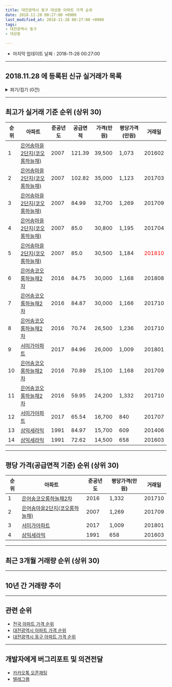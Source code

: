 ```yaml
---
title: 대전광역시 동구 대성동 아파트 가격 순위
date: 2018-11-28 00:27:00 +0900
last_modified_at: 2018-11-28 00:27:00 +0900
tags:
- 대전광역시 동구
- 대성동

---
```


* 마지막 업데이트 날짜 : 2018-11-28 00:27:00

---

## 2018.11.28 에 등록된 신규 실거래가 목록

<details>
<summary>펴기/접기 (0건)</summary>
<div markdown="1">

|아파트|준공년도|공급면적|가격(만원)|평당가격(만원)|거래일|
|---|---|---|---|---|---|
|없음||||||


</div>
</details>

---

## 최고가 실거래 기준 순위 (상위 30)


|순위|아파트|준공년도|공급면적|가격(만원)|평당가격(만원)|거래일|
|---|---|---|---|---|---|---|
|1|[은어송마을2단지(코오롱하늘채)](https://search.naver.com/search.naver?query=%EB%8C%80%EC%A0%84%EA%B4%91%EC%97%AD%EC%8B%9C+%EB%8F%99%EA%B5%AC+%EB%8C%80%EC%84%B1%EB%8F%99+%EC%9D%80%EC%96%B4%EC%86%A1%EB%A7%88%EC%9D%842%EB%8B%A8%EC%A7%80%28%EC%BD%94%EC%98%A4%EB%A1%B1%ED%95%98%EB%8A%98%EC%B1%84%29)|2007|121.39|39,500|1,073|201602|
|2|[은어송마을2단지(코오롱하늘채)](https://search.naver.com/search.naver?query=%EB%8C%80%EC%A0%84%EA%B4%91%EC%97%AD%EC%8B%9C+%EB%8F%99%EA%B5%AC+%EB%8C%80%EC%84%B1%EB%8F%99+%EC%9D%80%EC%96%B4%EC%86%A1%EB%A7%88%EC%9D%842%EB%8B%A8%EC%A7%80%28%EC%BD%94%EC%98%A4%EB%A1%B1%ED%95%98%EB%8A%98%EC%B1%84%29)|2007|102.82|35,000|1,123|201703|
|3|[은어송마을2단지(코오롱하늘채)](https://search.naver.com/search.naver?query=%EB%8C%80%EC%A0%84%EA%B4%91%EC%97%AD%EC%8B%9C+%EB%8F%99%EA%B5%AC+%EB%8C%80%EC%84%B1%EB%8F%99+%EC%9D%80%EC%96%B4%EC%86%A1%EB%A7%88%EC%9D%842%EB%8B%A8%EC%A7%80%28%EC%BD%94%EC%98%A4%EB%A1%B1%ED%95%98%EB%8A%98%EC%B1%84%29)|2007|84.99|32,700|1,269|201709|
|4|[은어송마을2단지(코오롱하늘채)](https://search.naver.com/search.naver?query=%EB%8C%80%EC%A0%84%EA%B4%91%EC%97%AD%EC%8B%9C+%EB%8F%99%EA%B5%AC+%EB%8C%80%EC%84%B1%EB%8F%99+%EC%9D%80%EC%96%B4%EC%86%A1%EB%A7%88%EC%9D%842%EB%8B%A8%EC%A7%80%28%EC%BD%94%EC%98%A4%EB%A1%B1%ED%95%98%EB%8A%98%EC%B1%84%29)|2007|85.0|30,800|1,195|201704|
|5|[은어송마을2단지(코오롱하늘채)](https://search.naver.com/search.naver?query=%EB%8C%80%EC%A0%84%EA%B4%91%EC%97%AD%EC%8B%9C+%EB%8F%99%EA%B5%AC+%EB%8C%80%EC%84%B1%EB%8F%99+%EC%9D%80%EC%96%B4%EC%86%A1%EB%A7%88%EC%9D%842%EB%8B%A8%EC%A7%80%28%EC%BD%94%EC%98%A4%EB%A1%B1%ED%95%98%EB%8A%98%EC%B1%84%29)|2007|85.0|30,500|1,184|<span style="color:red">201810</span>|
|6|[은어송코오롱하늘채2차](https://search.naver.com/search.naver?query=%EB%8C%80%EC%A0%84%EA%B4%91%EC%97%AD%EC%8B%9C+%EB%8F%99%EA%B5%AC+%EB%8C%80%EC%84%B1%EB%8F%99+%EC%9D%80%EC%96%B4%EC%86%A1%EC%BD%94%EC%98%A4%EB%A1%B1%ED%95%98%EB%8A%98%EC%B1%842%EC%B0%A8)|2016|84.75|30,000|1,168|201808|
|7|[은어송코오롱하늘채2차](https://search.naver.com/search.naver?query=%EB%8C%80%EC%A0%84%EA%B4%91%EC%97%AD%EC%8B%9C+%EB%8F%99%EA%B5%AC+%EB%8C%80%EC%84%B1%EB%8F%99+%EC%9D%80%EC%96%B4%EC%86%A1%EC%BD%94%EC%98%A4%EB%A1%B1%ED%95%98%EB%8A%98%EC%B1%842%EC%B0%A8)|2016|84.87|30,000|1,166|201710|
|8|[은어송코오롱하늘채2차](https://search.naver.com/search.naver?query=%EB%8C%80%EC%A0%84%EA%B4%91%EC%97%AD%EC%8B%9C+%EB%8F%99%EA%B5%AC+%EB%8C%80%EC%84%B1%EB%8F%99+%EC%9D%80%EC%96%B4%EC%86%A1%EC%BD%94%EC%98%A4%EB%A1%B1%ED%95%98%EB%8A%98%EC%B1%842%EC%B0%A8)|2016|70.74|26,500|1,236|201710|
|9|[서미가아파트](https://search.naver.com/search.naver?query=%EB%8C%80%EC%A0%84%EA%B4%91%EC%97%AD%EC%8B%9C+%EB%8F%99%EA%B5%AC+%EB%8C%80%EC%84%B1%EB%8F%99+%EC%84%9C%EB%AF%B8%EA%B0%80%EC%95%84%ED%8C%8C%ED%8A%B8)|2017|84.96|26,000|1,009|201801|
|10|[은어송코오롱하늘채2차](https://search.naver.com/search.naver?query=%EB%8C%80%EC%A0%84%EA%B4%91%EC%97%AD%EC%8B%9C+%EB%8F%99%EA%B5%AC+%EB%8C%80%EC%84%B1%EB%8F%99+%EC%9D%80%EC%96%B4%EC%86%A1%EC%BD%94%EC%98%A4%EB%A1%B1%ED%95%98%EB%8A%98%EC%B1%842%EC%B0%A8)|2016|70.89|25,100|1,168|201709|
|11|[은어송코오롱하늘채2차](https://search.naver.com/search.naver?query=%EB%8C%80%EC%A0%84%EA%B4%91%EC%97%AD%EC%8B%9C+%EB%8F%99%EA%B5%AC+%EB%8C%80%EC%84%B1%EB%8F%99+%EC%9D%80%EC%96%B4%EC%86%A1%EC%BD%94%EC%98%A4%EB%A1%B1%ED%95%98%EB%8A%98%EC%B1%842%EC%B0%A8)|2016|59.95|24,200|1,332|201710|
|12|[서미가아파트](https://search.naver.com/search.naver?query=%EB%8C%80%EC%A0%84%EA%B4%91%EC%97%AD%EC%8B%9C+%EB%8F%99%EA%B5%AC+%EB%8C%80%EC%84%B1%EB%8F%99+%EC%84%9C%EB%AF%B8%EA%B0%80%EC%95%84%ED%8C%8C%ED%8A%B8)|2017|65.54|16,700|840|201707|
|13|[삼익세라믹](https://search.naver.com/search.naver?query=%EB%8C%80%EC%A0%84%EA%B4%91%EC%97%AD%EC%8B%9C+%EB%8F%99%EA%B5%AC+%EB%8C%80%EC%84%B1%EB%8F%99+%EC%82%BC%EC%9D%B5%EC%84%B8%EB%9D%BC%EB%AF%B9)|1991|84.97|15,700|609|201406|
|14|[삼익세라믹](https://search.naver.com/search.naver?query=%EB%8C%80%EC%A0%84%EA%B4%91%EC%97%AD%EC%8B%9C+%EB%8F%99%EA%B5%AC+%EB%8C%80%EC%84%B1%EB%8F%99+%EC%82%BC%EC%9D%B5%EC%84%B8%EB%9D%BC%EB%AF%B9)|1991|72.62|14,500|658|201603|


---

## 평당 가격(공급면적 기준) 순위 (상위 30)


|순위|아파트|준공년도|평당가격(만원)|거래일|
|---|---|---|---|---|
|1|[은어송코오롱하늘채2차](https://search.naver.com/search.naver?query=%EB%8C%80%EC%A0%84%EA%B4%91%EC%97%AD%EC%8B%9C+%EB%8F%99%EA%B5%AC+%EB%8C%80%EC%84%B1%EB%8F%99+%EC%9D%80%EC%96%B4%EC%86%A1%EC%BD%94%EC%98%A4%EB%A1%B1%ED%95%98%EB%8A%98%EC%B1%842%EC%B0%A8)|2016|1,332|201710|
|2|[은어송마을2단지(코오롱하늘채)](https://search.naver.com/search.naver?query=%EB%8C%80%EC%A0%84%EA%B4%91%EC%97%AD%EC%8B%9C+%EB%8F%99%EA%B5%AC+%EB%8C%80%EC%84%B1%EB%8F%99+%EC%9D%80%EC%96%B4%EC%86%A1%EB%A7%88%EC%9D%842%EB%8B%A8%EC%A7%80%28%EC%BD%94%EC%98%A4%EB%A1%B1%ED%95%98%EB%8A%98%EC%B1%84%29)|2007|1,269|201709|
|3|[서미가아파트](https://search.naver.com/search.naver?query=%EB%8C%80%EC%A0%84%EA%B4%91%EC%97%AD%EC%8B%9C+%EB%8F%99%EA%B5%AC+%EB%8C%80%EC%84%B1%EB%8F%99+%EC%84%9C%EB%AF%B8%EA%B0%80%EC%95%84%ED%8C%8C%ED%8A%B8)|2017|1,009|201801|
|4|[삼익세라믹](https://search.naver.com/search.naver?query=%EB%8C%80%EC%A0%84%EA%B4%91%EC%97%AD%EC%8B%9C+%EB%8F%99%EA%B5%AC+%EB%8C%80%EC%84%B1%EB%8F%99+%EC%82%BC%EC%9D%B5%EC%84%B8%EB%9D%BC%EB%AF%B9)|1991|658|201603|


---

## 최근 3개월 거래량 순위 (상위 30)


<div style="width:100%;">
    <canvas id="deal_count_ranking" height="250"></canvas>
</div>


<script>
new Chart(document.getElementById("deal_count_ranking"), {
    type: 'horizontalBar',
    data: {
        labels: ['은어송마을2단지(코오롱하늘채)', '삼익세라믹', '은어송코오롱하늘채2차'],
        datasets: [{
            label: '실거래 수',
            data: [14, 11, 3],
            borderColor: "rgba(255, 0, 128, 1)",
            backgroundColor: "rgba(255, 0, 128, 0.5)",
            fill: false,
        }]
    },
    options: {
        responsive: true,
        title: {
            display: true,
            text: '최근 3개월 거래량 순위'
        },
        tooltips: {
            mode: 'index',
            intersect: false,
            callbacks: {
                title: function(tooltipItems, data) {
                    return "실거래 수:";
                },
                label: function(tooltipItem, data) {
                    return data.labels[tooltipItem.index] + ": " + tooltipItem.xLabel;
                }
            }
        },
        hover: {
            mode: 'nearest',
            intersect: true
        },
        scales: {
            xAxes: [{
                display: true,
                scaleLabel: {
                    display: true,
                    labelString: '실거래 수'
                },
                ticks: {
                    suggestedMin: 0,
                }
            }],
            yAxes: [{
                display: true,
                ticks: {
                    autoSkip: false,
                    callback: function(value, index, values) {
                        if (value.length > 15)
                            return value.substr(0, 13) + "...";
                        else
                            return value;
                    }
                },
                scaleLabel: {
                    display: false,
                }
            }]
        }
    }
});

</script>


---

## 10년 간 거래량 추이


<div style="width:100%;">
    <canvas id="deal_progress" height="250"></canvas>
</div>

<script>
new Chart(document.getElementById("deal_progress"), {
    type: 'line',
    data: {
        labels: ['200811','200812','200901','200902','200903','200904','200905','200906','200907','200908','200909','200910','200911','200912','201001','201002','201003','201004','201005','201006','201007','201008','201009','201010','201011','201012','201101','201102','201103','201104','201105','201106','201107','201108','201109','201110','201111','201112','201201','201202','201203','201204','201205','201206','201207','201208','201209','201210','201211','201212','201301','201302','201303','201304','201305','201306','201307','201308','201309','201310','201311','201312','201401','201402','201403','201404','201405','201406','201407','201408','201409','201410','201411','201412','201501','201502','201503','201504','201505','201506','201507','201508','201509','201510','201511','201512','201601','201602','201603','201604','201605','201606','201607','201608','201609','201610','201611','201612','201701','201702','201703','201704','201705','201706','201707','201708','201709','201710','201711','201712','201801','201802','201803','201804','201805','201806','201807','201808','201809','201810','201811'],
        datasets: [{
            label: '실거래 수',
            pointRadius: 1,
            data: [1, 7, 7, 3, 16, 13, 19, 18, 10, 6, 16, 15, 12, 11, 19, 14, 11, 16, 9, 12, 18, 12, 11, 15, 14, 15, 24, 19, 21, 15, 13, 11, 14, 21, 19, 13, 12, 5, 3, 9, 7, 8, 10, 8, 8, 6, 11, 16, 20, 6, 7, 10, 9, 8, 13, 14, 6, 8, 8, 14, 10, 15, 20, 14, 13, 6, 5, 14, 14, 18, 14, 24, 15, 10, 16, 15, 17, 12, 11, 9, 10, 9, 11, 11, 12, 12, 12, 13, 13, 9, 8, 9, 9, 11, 13, 19, 20, 10, 5, 16, 13, 10, 11, 9, 13, 5, 11, 13, 6, 7, 6, 14, 12, 8, 7, 4, 4, 7, 10, 13, 5],
            borderColor: "rgba(255, 201, 14, 1)",
            backgroundColor: "rgba(255, 201, 14, 0.5)",
            fill: true,
        }]
    },
    options: {
        responsive: true,
        title: {
            display: true,
            text: '10년간 거래량 추이'
        },
        tooltips: {
            mode: 'index',
            intersect: false,
        },
        hover: {
            mode: 'nearest',
            intersect: true
        },
        scales: {
            xAxes: [{
                display: true,
                scaleLabel: {
                    display: true,
                    labelString: '년/월'
                }
            }],
            yAxes: [{
                display: true,
                ticks: {
                    suggestedMin: 0,
                },
                scaleLabel: {
                    display: true,
                    labelString: '실거래 수'
                }
            }]
        }
    }
});

</script>


---

## 관련 순위

- [전국 아파트 가격 순위](https://inasie.github.io/apt-ranking/전국)
- [대전광역시 아파트 가격 순위](https://inasie.github.io/apt-ranking/대전광역시)
- [대전광역시 동구 아파트 가격 순위](https://inasie.github.io/apt-ranking/대전광역시-동구)


---

## 개발자에게 버그리포트 및 의견전달

- [카카오톡 오픈채팅](https://open.kakao.com/o/gLJUAP4)
- [텔레그램](https://t.me/inasie)

